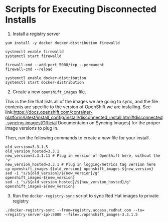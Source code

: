 # Scripts for Executing Disconnected Installs

1. Install a registry server

```
yum install -y docker docker-distribution firewalld

systemctl enable firewalld
systemctl start firewalld

firewall-cmd --add-port 5000/tcp --permanent
firewall-cmd --reload

systemctl enable docker-distribution
systemctl start docker-distribution
```

2. Create a new `openshift_images` file.

This is the file that lists all of the images we are going to sync, and the file contents are specific to the version of OpenShift we are installing. See link:https://docs.openshift.com/container-platform/latest/install_config/install/disconnected_install.html#disconnected-syncing-images[Official Documentaion on Syncing Images] for the proper image versions to plug in.

Then, run the following commands to create a new file for your install.

```
old_version=3.3.1.5
old_version_hosted=3.3.1
new_version=3.3.1.11 # Plug in version of OpenShift here, without the 'v'
new_version_hosted=3.3.1 # Plug in logging/metrics tag version here
cp openshift_images-${old_version} openshift_images-${new_version}
sed -i "s/${old_version}/${new_version}/g" openshift_images-${new_version}
sed -i "s/${old_version_hosted}/${new_version_hosted}/g" openshift_images-${new_version}
```

3. Run the `docker-registry-sync` script to sync Red Hat images to private registry

```
./docker-registry-sync --from=registry.access.redhat.com --to=<registry-server-ip>:5000 --file=./openshift_images-3.3.1.5
```
